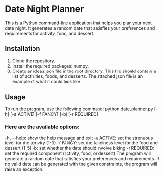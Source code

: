 # Date Night Planner
This is a Python command-line application that helps you plan your next date night. It generates a random date that satisfies your preferences and requirements for activity, food, and dessert.

## Installation
1. Clone the repository.
2. Install the required packages: numpy.
3. Create an ideas.json file in the root directory. This file should contain a list of activities, foods, and desserts. The attached json file is an example of what it could look like. 

## Usage
To run the program, use the following command:
python date_planner.py [-h] [-a ACTIVE] [-f FANCY] [-b] [-r REQUIRED]

### Here are the available options:
-h, --help: show the help message and exit
-a ACTIVE: set the strenuous level for the activity (1-3)
-f FANCY: set the fanciness level for the food and dessert (1-5)
-b: set whether the date should involve biking
-r REQUIRED: set the required component (activity, food, or dessert)
The program will generate a random date that satisfies your preferences and requirements. If no valid date can be generated with the given constraints, the program will raise an exception.
